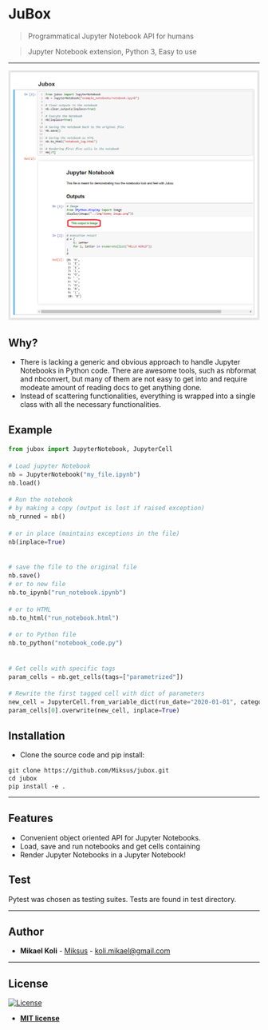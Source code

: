 
# JuBox

> Programmatical Jupyter Notebook API for humans

> Jupyter Notebook extension, Python 3, Easy to use


---

![Example](docs/img/example.png "Rain Simulation")

## Why?
- There is lacking a generic and obvious approach to handle Jupyter Notebooks in Python code. 
There are awesome tools, such as nbformat and nbconvert, but many of them are not easy to get into
and require modeate amount of reading docs to get anything done.
- Instead of scattering functionalities, everything is wrapped into a single class with all the
necessary functionalities.

## Example

```python
from jubox import JupyterNotebook, JupyterCell

# Load jupyter Notebook
nb = JupyterNotebook("my_file.ipynb")
nb.load()

# Run the notebook
# by making a copy (output is lost if raised exception)
nb_runned = nb()

# or in place (maintains exceptions in the file)
nb(inplace=True)


# save the file to the original file
nb.save()
# or to new file
nb.to_ipynb("run_notebook.ipynb")

# or to HTML
nb.to_html("run_notebook.html")

# or to Python file
nb.to_python("notebook_code.py")


# Get cells with specific tags
param_cells = nb.get_cells(tags=["parametrized"])

# Rewrite the first tagged cell with dict of parameters
new_cell = JupyterCell.from_variable_dict(run_date="2020-01-01", category="blue")
param_cells[0].overwrite(new_cell, inplace=True)

```

## Installation


- Clone the source code and pip install:
```shell
git clone https://github.com/Miksus/jubox.git
cd jubox
pip install -e .
```

---

## Features
- Convenient object oriented API for Jupyter Notebooks. 
- Load, save and run notebooks and get cells containing 
- Render Jupyter Notebooks in a Jupyter Notebook!

## Test
Pytest was chosen as testing suites. Tests are found in test directory. 

---

## Author

* **Mikael Koli** - [Miksus](https://github.com/Miksus) - koli.mikael@gmail.com

---
## License

[![License](http://img.shields.io/:license-mit-blue.svg?style=flat-square)](http://badges.mit-license.org)

- **[MIT license](http://opensource.org/licenses/mit-license.php)**